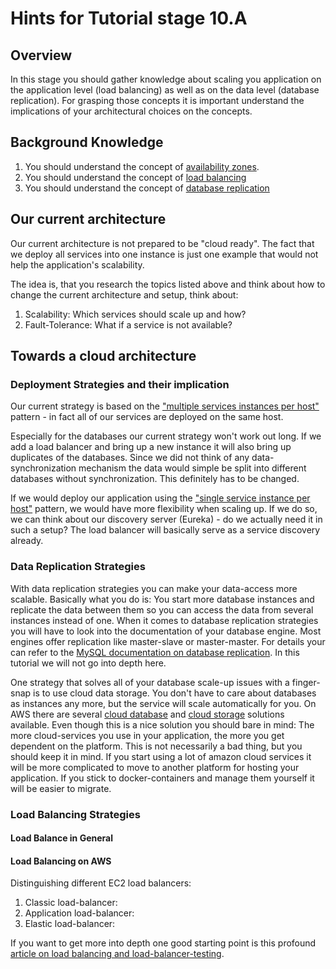 # Hints for Tutorial stage 10.A

## Overview

In this stage you should gather knowledge about scaling you application on the application level (load balancing) as well as on the data level (database replication). For grasping those concepts it is important understand the implications of your architectural choices on the concepts.

## Background Knowledge

1. You should understand the concept of [availability zones](http://docs.aws.amazon.com/AWSEC2/latest/UserGuide/using-regions-availability-zones.html).
2. You should understand the concept of [load balancing]()
3. You should understand the concept of [database replication]()

## Our current architecture

Our current architecture is not prepared to be "cloud ready". The fact that we deploy all services into one instance is just one example that would not help the application's scalability. 

The idea is, that you research the topics listed above and think about how to change the current architecture and setup, think about:

1. Scalability: Which services should scale up and how?
2. Fault-Tolerance: What if a service is not available?


## Towards a cloud architecture

### Deployment Strategies and their implication

Our current strategy is based on the ["multiple services instances per host"](http://microservices.io/patterns/deployment/multiple-services-per-host.html) pattern - in fact all of our services are deployed on the same host. 

Especially for the databases our current strategy won't work out long. If we add a load balancer and bring up a new instance it will also bring up duplicates of the databases. Since we did not think of any data-synchronization mechanism the data would simple be split into different databases without synchronization. This definitely has to be changed.

If we would deploy our application using the ["single service instance per host"](http://microservices.io/patterns/deployment/single-service-per-host.html) pattern, we would have more flexibility when scaling up. If we do so, we can think about our discovery server (Eureka) - do we actually need it in such a setup? The load balancer will basically serve as a service discovery already.

### Data Replication Strategies

With data replication strategies you can make your data-access more scalable.
Basically what you do is: You start more database instances and replicate the data between them so you can access the data from several instances instead of one. When it comes to database replication strategies you will have to look into the documentation of your database engine. Most engines offer replication like master-slave or master-master. For details your can refer to the [MySQL documentation on database replication](https://dev.mysql.com/doc/refman/5.7/en/replication.html). In this tutorial we will not go into depth here.

One strategy that solves all of your database scale-up issues with a finger-snap is to use cloud data storage. You don't have to care about databases as instances any more, but the service will scale automatically for you. On AWS there are several [cloud database](https://aws.amazon.com/products/databases/) and [cloud storage](https://aws.amazon.com/products/storage/) solutions available.
Even though this is a nice solution you should bare in mind: The more cloud-services you use in your application, the more you get dependent on the platform. This is not necessarily a bad thing, but you should keep it in mind. If you start using a lot of amazon cloud services it will be more complicated to move to another platform for hosting your application. If you stick to docker-containers and manage them yourself it will be easier to migrate.


### Load Balancing Strategies

#### Load Balance in General

#### Load Balancing on AWS

Distinguishing different EC2 load balancers:

1. Classic load-balancer:
2. Application load-balancer:
3. Elastic load-balancer:

If you want to get more into depth one good starting point is this profound [article on load balancing and load-balancer-testing](https://aws.amazon.com/articles/1636185810492479).


